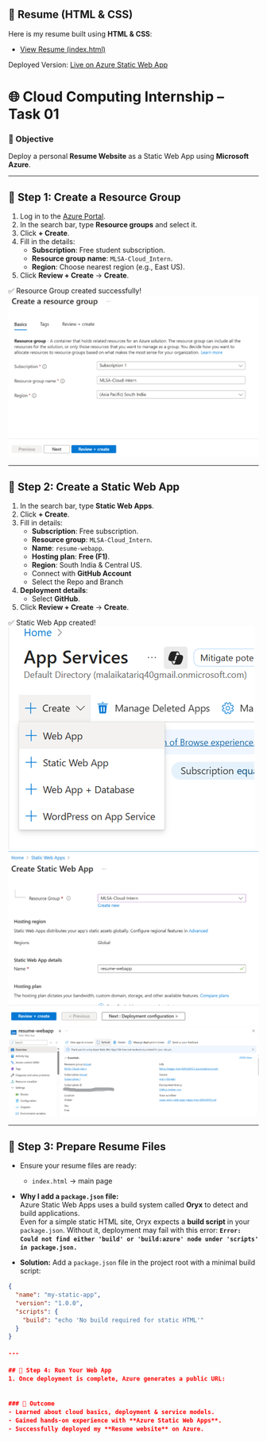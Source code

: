 ## 📄 Resume (HTML & CSS)

Here is my resume built using **HTML & CSS**:

- [View Resume (index.html)](https://github.com/malaikatariq/resume-webapp/blob/main/index.html)   

Deployed Version: [Live on Azure Static Web App](https://happy-tree-02fe32610.2.azurestaticapps.net/) 


# 🌐 Cloud Computing Internship – Task 01  

### 📌 Objective  
Deploy a personal **Resume Website** as a Static Web App using **Microsoft Azure**.  

---

## 🔹 Step 1: Create a Resource Group  
1. Log in to the [Azure Portal](https://portal.azure.com/).  
2. In the search bar, type **Resource groups** and select it.  
3. Click **+ Create**.  
4. Fill in the details:  
   - **Subscription**: Free student subscription.  
   - **Resource group name**: `MLSA-Cloud_Intern`.  
   - **Region**: Choose nearest region (e.g., East US).  
5. Click **Review + Create** → **Create**.  

✅ Resource Group created successfully!  
![Resource Group](https://github.com/malaikatariq/MLSA-UET-Internship/blob/main/Cloud-Computing/Week-01/assets/Resource_Group.png)

---

## 🔹 Step 2: Create a Static Web App  
1. In the search bar, type **Static Web Apps**.  
2. Click **+ Create**.  
3. Fill in details:  
   - **Subscription**: Free subscription.  
   - **Resource group**: `MLSA-Cloud_Intern`.  
   - **Name**: `resume-webapp`.  
   - **Hosting plan**: **Free (F1)**.  
   - **Region**: South India & Central US.
   -  Connect with **GitHub Account**
   -  Select the Repo and Branch 
4. **Deployment details**:  
   - Select **GitHub**.   
5. Click **Review + Create** → **Create**.  

✅ Static Web App created!
![Select Static WebAPP Service](https://github.com/malaikatariq/MLSA-UET-Internship/blob/main/Cloud-Computing/Week-01/assets/App_Service.png)
![Create of Static WebApp](https://github.com/malaikatariq/MLSA-UET-Internship/blob/main/Cloud-Computing/Week-01/assets/Static_WebApp.png)
![Deployment of WebApp](https://github.com/malaikatariq/MLSA-UET-Internship/blob/main/Cloud-Computing/Week-01/assets/Deploy_WebApp.png)

---

## 🔹 Step 3: Prepare Resume Files  
- Ensure your resume files are ready:
  - `index.html` → main page

- **Why I add a `package.json` file:**  
  Azure Static Web Apps uses a build system called **Oryx** to detect and build applications.  
  Even for a simple static HTML site, Oryx expects a **build script** in your `package.json`. Without it, deployment may fail with this error:
**`Error: Could not find either 'build' or 'build:azure' node under 'scripts' in package.json.`**
  
- **Solution:** Add a `package.json` file in the project root with a minimal build script:

```json
{
  "name": "my-static-app",
  "version": "1.0.0",
  "scripts": {
    "build": "echo 'No build required for static HTML'"
  }
}

---

## 🔹 Step 4: Run Your Web App  
1. Once deployment is complete, Azure generates a public URL:  


### 🎯 Outcome  
- Learned about cloud basics, deployment & service models.  
- Gained hands-on experience with **Azure Static Web Apps**.  
- Successfully deployed my **Resume website** on Azure.  

